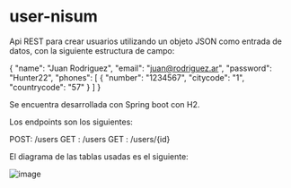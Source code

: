 # user-nisum

Api REST para crear usuarios utilizando un objeto JSON como entrada de datos, con la siguiente estructura de campo:

{
"name": "Juan Rodriguez",
"email": "juan@rodriguez.ar",
"password": "Hunter22",
"phones": [
        {
        "number": "1234567",
        "citycode": "1",
        "countrycode": "57"
        }
    ]
}

Se encuentra desarrollada con Spring boot con H2.

Los endpoints son los siguientes:

POST: /users
GET : /users
GET : /users/{id}

El diagrama de las tablas usadas es el siguiente:

![image](https://user-images.githubusercontent.com/20742736/135740951-ae50d214-3444-4edb-8bc4-b33668e8e20e.png)
